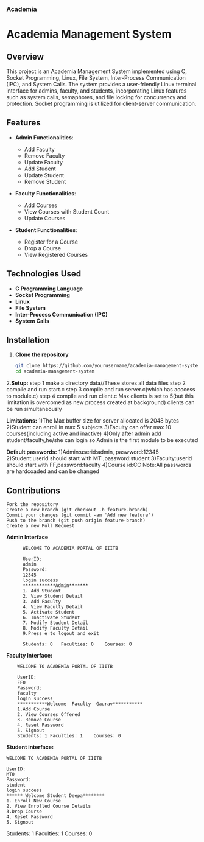 ### Academia

# Academia Management System

## Overview
This project is an Academia Management System implemented using C, Socket Programming, Linux, File System, Inter-Process Communication (IPC), and System Calls. The system provides a user-friendly Linux terminal interface for admins, faculty, and students, incorporating Linux features such as system calls, semaphores, and file locking for concurrency and protection. Socket programming is utilized for client-server communication.

## Features
- **Admin Functionalities**:
  - Add Faculty
  - Remove Faculty
  - Update Faculty
  - Add Student
  - Update Student
  - Remove Student

- **Faculty Functionalities**:
  - Add Courses
  - View Courses with Student Count
  - Update Courses

- **Student Functionalities**:
  - Register for a Course
  - Drop a Course
  - View Registered Courses

## Technologies Used
- **C Programming Language**
- **Socket Programming**
- **Linux**
- **File System**
- **Inter-Process Communication (IPC)**
- **System Calls**

## Installation

1. **Clone the repository**
   ```bash
   git clone https://github.com/yourusername/academia-management-system.git
   cd academia-management-system
2.**Setup:**
step 1 make a directory data//These stores all data files
step 2 compile and run start.c
step 3 compile and run server.c(which has acccess to module.c)
step 4 compile and run client.c
Max clients is set to 5(but this limitation is overcomed as new process created at background)
clients can be run simultaneously

**Limitations:**
1)The Max buffer size for server allocated is 2048 bytes
2)Student can enroll in max 5 subjects
3)Faculty can offer max 10 courses(including active and inactive)
4)Only after admin add student/faculty,he/she can login
so Admin is the first module to be executed

**Default passwords:**
1)Admin:userid:admin, paswword:12345
2)Student:userid should start with MT ,password:student
3)Faculty:userid should start with FF,password:faculty
4)Course id:CC
Note:All passwords are hardcoaded and can be changed

## Contributions


    Fork the repository
    Create a new branch (git checkout -b feature-branch)
    Commit your changes (git commit -am 'Add new feature')
    Push to the branch (git push origin feature-branch)
    Create a new Pull Request





**Admin Interface**
    
      
      
       
          WELCOME TO ACADEMIA PORTAL OF IIITB
          
          UserID: 
          admin
          Password: 
          12345
          login success
          ************Admin*******
          1. Add Student
          2. View Student Detail
          3. Add Faculty
          4. View Faculty Detail
          5. Activate Student
          6. Inactivate Student
          7. Modify Student Detail
          8. Modify Faculty Detail
          9.Press e to logout and exit 
          
          Students: 0	Faculties: 0	Courses: 0

**Faculty interface:**
     
        WELCOME TO ACADEMIA PORTAL OF IIITB
        
        UserID: 
        FF0
        Password: 
        faculty
        login success
        ***********Welcome  Faculty  Gaurav***********
        1.Add Course
        2. View Courses Offered
        3. Remove Course
        4. Reset Password
        5. Signout
        Students: 1	Faculties: 1	Courses: 0

**Student interface:**
  
    WELCOME TO ACADEMIA PORTAL OF IIITB
    
    UserID: 
    MT0
    Password: 
    student
    login success
    ****** Welcome Student Deepa********
    1. Enroll New Course
    2. View Enrolled Course Details
    3.Drop Course 
    4. Reset Password
    5. Signout 
Students: 1	Faculties: 1	Courses: 0




